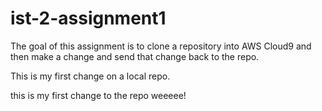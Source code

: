 # ist-2-assignment1

The goal of this assignment is to clone a repository into AWS Cloud9 and then make a change and send that change back to the repo.

This is my first change on a local repo.

this is my first change to the repo weeeee!